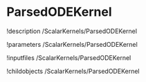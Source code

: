 <!-- MOOSE Documentation Stub: Remove this when content is added. -->

# ParsedODEKernel
!description /ScalarKernels/ParsedODEKernel

!parameters /ScalarKernels/ParsedODEKernel

!inputfiles /ScalarKernels/ParsedODEKernel

!childobjects /ScalarKernels/ParsedODEKernel
